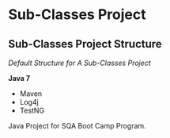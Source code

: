 # Sub-Classes Project
## Sub-Classes Project Structure

*Default Structure for A Sub-Classes Project*

**Java 7**

* Maven
* Log4j
* TestNG

Java Project for SQA Boot Camp Program.
